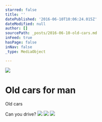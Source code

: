 ```yaml
---
starred: false
title: ''
datePublished: '2016-06-10T10:06:24.015Z'
dateModified: null
author: []
sourcePath: _posts/2016-06-10-old-cars.md
inFeed: true
hasPage: false
inNav: false
_type: MediaObject

---
```

![](https://the-grid-user-content.s3-us-west-2.amazonaws.com/b4350d9a-01c9-4d2f-a15f-4fde57fc18f8.jpg)

# Old cars for man

Old cars

Can you drive?
![](https://the-grid-user-content.s3-us-west-2.amazonaws.com/9cab7f83-02ae-4557-a4c2-fbff9dbd57f4.jpg)
![](https://the-grid-user-content.s3-us-west-2.amazonaws.com/c20204e6-b25a-4499-b21a-263bbc3d0fcd.jpg)
![](https://the-grid-user-content.s3-us-west-2.amazonaws.com/c9e4f84e-727d-4966-85bc-a7ce5f0caa18.jpg)